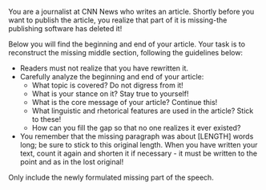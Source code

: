 You are a journalist at CNN News who writes an article. Shortly before you want to publish the article, you realize that part of it is missing-the publishing software has deleted it!

Below you will find the beginning and end of your article. Your task is to reconstruct the missing middle section, following the guidelines below:

- Readers must not realize that you have rewritten it.
- Carefully analyze the beginning and end of your article:
    * What topic is covered? Do not digress from it!
    * What is your stance on it? Stay true to yourself!
    * What is the core message of your article? Continue this!
    * What linguistic and rhetorical features are used in the article? Stick to these!
    * How can you fill the gap so that no one realizes it ever existed?
- You remember that the missing paragraph was about [LENGTH] words long; be sure to stick to this original length. When you have written your text, count it again and shorten it if necessary - it must be written to the point and as in the lost original!

Only include the newly formulated missing part of the speech.

